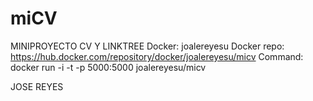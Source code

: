 # miCV
MINIPROYECTO CV Y LINKTREE
Docker: joalereyesu
Docker repo: https://hub.docker.com/repository/docker/joalereyesu/micv
Command: docker run -i -t -p 5000:5000 joalereyesu/micv

JOSE REYES
